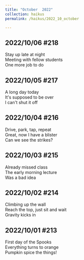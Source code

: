 ```yaml
---
title: "October  2022"
collection: haikus
permalink: /haikus/2022_10_october

---
```

## 2022/10/06 #218
Stay up late at night \
Meeting with fellow students \
One more job to do

## 2022/10/05 #217
A long day today \
It's supposed to be over \
I can't shut it off

## 2022/10/04 #216
Drive, park, tap, repeat \
Great, now I have a blister \
Can we see the strikes?

## 2022/10/03 #215
Already missed class \
The early morning lecture \
Was a bad idea

## 2022/10/02 #214
Climbing up the wall \
Reach the top, just sit and wait \
Gravity kicks in

## 2022/10/01 #213
First day of the Spooks \
Everything turns to orange \
Pumpkin spice the things!


<!-- Tana on eesti
vabariigiaastapaev
joogid koigile -->



<!-- Heading 1
======

Heading 2  
======

Heading 3
====== -->
